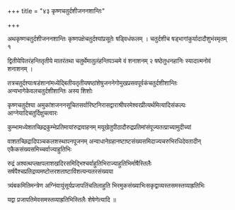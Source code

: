 +++
title = "४३ कृष्णचतुर्दशीजननशान्तिः"

+++

अथकृष्णचतुर्दशीजननशान्तिः कृष्णपक्षेचतुर्दश्यांप्रसूतेः षड्विधंफलम् । चतुर्दशीच षड्‌भागांकुर्यादादौशुभंस्मृतम् १

द्वितीयेपितरंहन्तितृतीये मातरंतथा चतुर्थेमातुलंहन्तिपञ्चमे वं शनाशनम् २ षष्ठेतुधनहानिः स्यादात्मनोवं शनाशनम् ।

तत्रचतुर्दश्याःषडंशानांमध्येद्बितीयतृतीयषष्ठांशेषुजननेगोमुखप्रसवपूर्वकंचतुर्दशीशान्तिः अन्यभागेकेवलचतुर्दशीशान्तिः अस्य शिशोः

कृष्णचतुर्दश्या अमुकांशजननसूचितसर्वारिष्टनिरासद्वाराश्रीपरमेश्वरप्रीत्यर्थमित्यादिसंकल्पः आग्नेयादिचतुर्दिक्षुचत्वारः

कुम्भामध्येशतच्छिद्रकुम्भेप्रतिमायांरुद्रावाहनम् मयूखेतुपीठादौरुद्रप्रतिमांसंपूज्यतत्प्राच्यामुदीच्यां

वाशतच्छिद्रादिपञ्चकलशस्थापनपूजनम् अन्वाधानेग्रहानष्टाष्टसंख्यसमिदाज्यचरुभिरधिदेवतादीन्‌ एकैकसंख्यसमिच्चर्वाज्याहुतिभिः

रुद्रं अश्वत्थप्लक्षपलाशखदिरसमिद्भिश्चर्वाहुतिभिराज्याहुतिभिर्माषैस्तिलैः सर्षपैश्चप्रतिद्रव्यमष्टोत्तरशताष्टाविंशत्यन्यतरसंख्यया

त्र्यंबकमितिमन्त्रेण अग्निंवायुंसूर्यप्रजापतिंचतिलाहुति भिरमुकसंख्याभिःसकृद्वाव्यस्तसमस्तव्याह्रतिभिः

यद्वा प्रजापतिमेवसमस्तव्याह्रतिभिस्तिलैः शेषेणेत्यादि ॥
